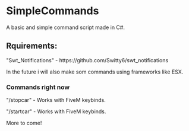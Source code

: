 # SimpleCommands
A basic and simple command script made in C#.

## **Rquirements:**
<p>"Swt_Notifications" - https://github.com/Switty6/swt_notifications<br>
   <p>In the future i will also make som commands using frameworks like ESX.<br>

### **Commands right now**

<p>"/stopcar" - Works with FiveM keybinds.<br>
   <p>"/startcar" - Works with FiveM keybinds.<br>
         <p>More to come!<br>



